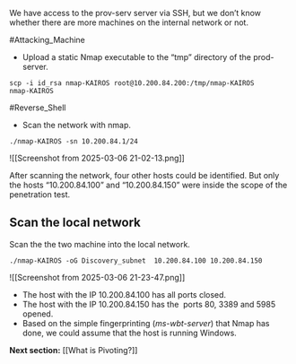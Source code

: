 We have access to the prov-serv server via SSH, but we don’t know whether there are more machines on the internal network or not.

#Attacking_Machine 
- Upload  a static Nmap executable to the “tmp” directory of the prod-server.

```
scp -i id_rsa nmap-KAIROS root@10.200.84.200:/tmp/nmap-KAIROS
nmap-KAIROS 
```

#Reverse_Shell 
- Scan the network with nmap.

```
./nmap-KAIROS -sn 10.200.84.1/24
```

![[Screenshot from 2025-03-06 21-02-13.png]]

After scanning the network, four other hosts could be identified. But only the hosts “10.200.84.100” and “10.200.84.150” were inside the scope of the penetration test.

## Scan the local network

Scan the the two machine into the local network.

```
./nmap-KAIROS -oG Discovery_subnet  10.200.84.100 10.200.84.150
```

![[Screenshot from 2025-03-06 21-23-47.png]]

- The host with the IP 10.200.84.100 has all ports closed. 
- The host with the IP 10.200.84.150 has the  ports 80, 3389 and 5985 opened.
- Based on the simple fingerprinting (*ms-wbt-server*) that Nmap has done, we could assume that the host is running Windows.


**Next section:** [[What is Pivoting?]]